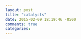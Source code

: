 ```yaml
---
layout: post
title: "catalysts"
date: 2015-02-09 18:19:46 -0500
comments: true
categories: 
---
```

